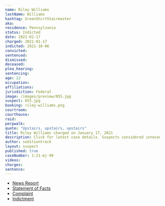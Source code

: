 ```yaml
---
name: Riley Williams
lastName: Williams
hashtag: GreenShirtStairmaster
aka:
residence: Pennsylvania
status: Indicted
date: 2021-01-17
charged: 2021-01-17
indicted: 2021-10-06
convicted:
sentenced:
dismissed:
deceased:
plea_hearing:
sentencing:
age: 22
occupation:
affiliations:
jurisdiction: Federal
image: /images/preview/055.jpg
suspect: 055.jpg
booking: riley-williams.png
courtroom:
courthouse:
raid:
perpwalk:
quote: "Upstairs, upstairs, upstairs"
title: Riley Williams charged on January 17, 2021
description: Click for latest case details. Suspects considered innocent until proven guilty.
author: seditiontrack
layout: suspect
published: true
caseNumber: 1:21-mj-99
videos:
charges:
sentence:
---
```


- [News Report](https://www.npr.org/sections/insurrection-at-the-capitol/2021/01/18/957979421/fbi-seeking-woman-who-may-have-stolen-speaker-pelosis-laptop)
- [Statement of Facts](https://www.justice.gov/opa/page/file/1357051/download)
- [Complaint](https://www.justice.gov/opa/page/file/1357056/download)
- [Indictment](https://s3.documentcloud.org/documents/21080178/10-6-21-us-v-riley-williams-indictment.pdf)
